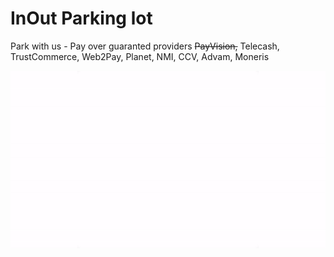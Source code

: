 # InOut Parking lot
Park with us - Pay over guaranted providers ~~PayVision,~~ Telecash, TrustCommerce, Web2Pay, Planet, NMI, CCV, Advam, Moneris

![InOut Flow](https://github.com/udigeri/inout/blob/master/app/static/InOut.gif)
